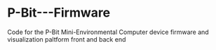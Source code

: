 # P-Bit---Firmware
Code for the P-Bit Mini-Environmental Computer device firmware and visualization paltform front and back end
